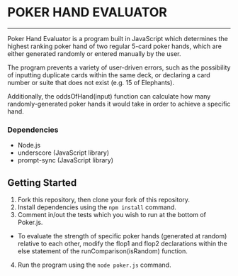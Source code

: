 # POKER HAND EVALUATOR
----------------------
Poker Hand Evaluator is a program built in JavaScript which determines the highest ranking poker hand of two regular 5-card poker hands, which are either generated randomly or entered manually by the user.

The program prevents a variety of user-driven errors, such as the possibility of inputting duplicate cards within the same deck, or declaring a card number or suite that does not exist (e.g. 15 of Elephants). 

Additionally, the oddsOfHand(input) function can calculate how many randomly-generated poker hands it would take in order to achieve a specific hand. 

### Dependencies

* Node.js
* underscore (JavaScript library)
* prompt-sync (JavaScript library)

## Getting Started

1. Fork this repository, then clone your fork of this repository.
2. Install dependencies using the `npm install` command.
3. Comment in/out the tests which you wish to run at the bottom of Poker.js. 
  - To evaluate the strength of specific poker hands (generated at random) relative to each other, modify the flop1 and flop2 declarations within the else statement of the runComparison(isRandom) function.
4. Run the program using the `node poker.js` command.